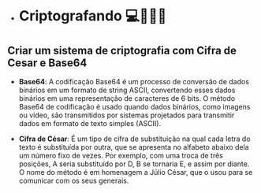 - # Criptografando 💻👨🏾‍💻
<h2>Criar um sistema de criptografia com Cifra de Cesar e Base64</h2>

- **Base64**: A codificação Base64 é um processo de conversão de dados binários em um formato de string ASCII, convertendo esses dados binários em uma representação de caracteres de 6 bits. O método Base64 de codificação é usado quando dados binários, como imagens ou vídeo, são transmitidos por sistemas projetados para transmitir dados em formato de texto simples (ASCII).

- **Cifra de César**: É um tipo de cifra de substituição na qual cada letra do texto é substituída por outra, que se apresenta no alfabeto abaixo dela um número fixo de vezes. Por exemplo, com uma troca de três posições, A seria substituído por D, B se tornaria E, e assim por diante. O nome do método é em homenagem a Júlio César, que o usou para se comunicar com os seus generais.
